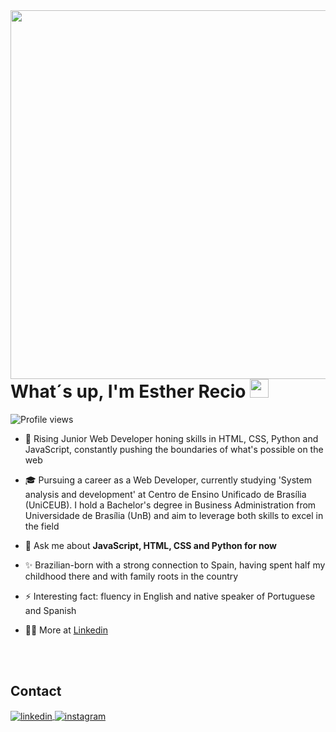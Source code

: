 <img align="right" height="590em" src="https://raw.githubusercontent.com/gist/recioes/5d35825c0fd962c8bad0861ce99d439e/raw/d48570d6c6f6ff157cd4ca88c72a036b089f5881/githubcard.svg"/>
<h1 align="left">What´s up, I'm Esther Recio <img src="https://raw.githubusercontent.com/kaueMarques/kaueMarques/master/hi.gif" height="30px"></h1>
<p align="left"> <img src="https://komarev.com/ghpvc/?username=recioes&color=yellow" alt="Profile views" /> </p>

- 🚀 Rising Junior Web Developer honing skills in HTML, CSS, Python and JavaScript, constantly pushing the boundaries of what's possible on the web

- 🎓 Pursuing a career as a Web Developer, currently studying 'System analysis and development' at Centro de Ensino Unificado de Brasília (UniCEUB). I hold a Bachelor's degree in Business Administration from Universidade de Brasília (UnB) and aim to leverage both skills to excel in the field

- 💬 Ask me about **JavaScript, HTML, CSS and Python for now**

- ✨ Brazilian-born with a strong connection to Spain, having spent half my childhood there and with family roots in the country 

- ⚡ Interesting fact: fluency in English and native speaker of Portuguese and Spanish 

- 👨‍💻 More at [Linkedin](https://www.linkedin.com/in/estherrecio/)

<!--

<br><br>

## 🛠 &nbsp;Tech Stack

![JavaScript](https://img.shields.io/badge/-JavaScript-05122A?style=flat&logo=javascript)&nbsp;
![HTML](https://img.shields.io/badge/-HTML-05122A?style=flat&logo=HTML5)&nbsp;
![CSS](https://img.shields.io/badge/-CSS-05122A?style=flat&logo=CSS3&logoColor=1572B6)&nbsp;
![Git](https://img.shields.io/badge/-Git-05122A?style=flat&logo=git)&nbsp;
![GitHub](https://img.shields.io/badge/-GitHub-05122A?style=flat&logo=github)&nbsp;
![Visual Studio Code](https://img.shields.io/badge/-Visual%20Studio%20Code-05122A?style=flat&logo=visual-studio-code&logoColor=007ACC)&nbsp;
<br><br>

## ⚙️ &nbsp;GitHub Analytics

<p align="left">
<img width="530em" src="https://github-readme-stats.vercel.app/api?username=recioes&show_icons=true&theme=vision-friendly-dark" alt="Esther's stats"/>
<img width="530em" src="https://github-readme-stats.vercel.app/api/top-langs/?username=recioes&layout=compact&theme=vision-friendly-dark" alt="Esther´s most used languages"/>
</p>
-->

<br><br>

## Contact

<a href="https://www.linkedin.com/in/estherrecio/" target="_blank">
  <img align="center" src="https://img.shields.io/badge/-EstherRecio-05122A?style=flat&logo=linkedin" alt="linkedin"/>
</a>
<a href="https://www.instagram.com/esther__recio/" target="_blank">
 <img align="center" src="https://img.shields.io/badge/-EstherRecio-05122A?style=flat&logo=instagram" alt="instagram"/>
</a>

</p>

<!--


